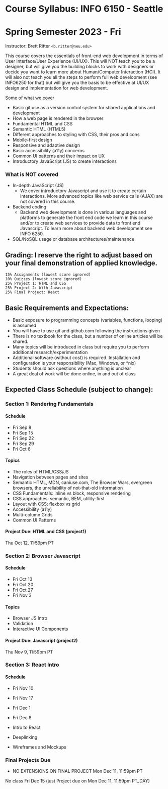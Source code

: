 ﻿# Course Syllabus: INFO 6150 - Seattle
# Spring Semester 2023 - Fri
Instructor: Brett Ritter `<b.ritter@neu.edu>`

This course covers the essentials of front-end web development in terms of User Interface/User Experience (UI/UX).  This will NOT teach you to be a designer, but will give you the building blocks to work with designers or decide you want to learn more about Human/Computer Interaction (HCI).  It will also not teach you all the steps to perform full web development (see INFO6250 for that) but will give you the basis to be effective at UI/UX design and implementation for web development.

Some of what we cover
- Basic git use as a version control system for shared applications and development
- How a web page is rendered in the browser
- Fundamental HTML and CSS
- Semantic HTML (HTML5)
- Different approaches to styling with CSS, their pros and cons
- Mobile-first design
- Responsive and adaptive design
- Basic accessibility (a11y) concerns
- Common UI patterns and their impact on UX
- Introductory JavaScript (JS) to create interactions

### What is NOT covered
- In-depth JavaScript (JS)
  - We cover introductory Javascript and use it to create certain interactions.  More advanced topics like web service calls (AJAX) are not covered in this course.
- Backend coding
  - Backend web development is done in various languages and platforms to generate the front end code we learn in this course and/or to create web services to provide data to front end Javascript.  To learn more about backend web development see INFO 6250.
- SQL/NoSQL usage or database architectures/maintenance
 
## Grading: I reserve the right to adjust based on your final demonstration of applied knowledge.  
```
15% Assignments (lowest score ignored)
10% Quizzes (lowest score ignored)
25% Project 1: HTML and CSS
25% Project 2: With Javascript
25% Final Project: React
```

## Basic Requirements and Expectations:
- Basic exposure to programming concepts (variables, functions, looping) is assumed
- You will have to use git and github.com following the instructions given
- There is no textbook for the class, but a number of online articles will be shared.
- Many topics will be introduced in class but require you to perform additional research/experimentation
- Additional software (without cost) is required.  Installation and configuration is your responsibility (Mac, Windows, or \*nix)
- Students should ask questions where anything is unclear
- A great deal of work will be done online, in and out of class

## Expected Class Schedule (subject to change):

### Section 1: Rendering Fundamentals

#### Schedule
- Fri Sep 8 
- Fri Sep 15 
- Fri Sep 22 
- Fri Sep 29 
- Fri Oct 6 

#### Topics

- The roles of HTML/CSS/JS
- Navigation between pages and sites
- Semantic HTML, MDN, caniuse.com, The Browser Wars, evergreen browsers, the unreliability of not-that-old information
- CSS Fundamentals: inline vs block, responsive rendering
- CSS approaches: semantic, BEM, utility-first
- Layout with CSS: flexbox vs grid
- Accessibility (a11y)
- Multi-column Grids
- Common UI Patterns

#### Project Due: HTML and CSS (project1)

Thu Oct 12, 11:59pm PT

### Section 2: Browser Javascript

#### Schedule
- Fri Oct 13
- Fri Oct 20
- Fri Oct 27
- Fri Nov 3

#### Topics

- Browser JS Intro
- Validation
- Interactive UI Components

#### Project Due: Javascript (project2)

Thu Nov 9, 11:59pm PT

### Section 3: React Intro

#### Schedule
- Fri Nov 10
- Fri Nov 17
- Fri Dec 1  
- Fri Dec 8

- Intro to React
- Deeplinking
- Wireframes and Mockups

### Final Projects Due 
- NO EXTENSIONS ON FINAL PROJECT
Mon Dec 11, 11:59pm PT

No class Fri Dec 15 (just Project due on Mon Dec 11, 11:59pm PT_DAY)

